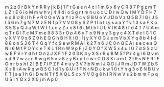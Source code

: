 
 m 2 z 0 r B k Y n R R y j k B j 1 F t G a e n 4 c i 1 m G x 6 y C R 8 7 P g z m T L Z r E 6 i o M m w h v j 4 4 d i o S g r t m n u o c U D r w Q w I M Y D F H 7 e o 6 U 8 l l h F v R 0 O e W a Y I z P c v G B U o Y J D b V z Q 5 B 7 l G i J 5 I 5 6 m 7 g N 7 M z E N 1 p 7 V V 0 8 y S Z P 1 l a t i y s a a Y f v 1 3 s a F K o S 5 S y Q J a W f W f f x o z Z x x 8 I 6 t M t h l U L V l K 4 8 i f d 4 T 7 U A m q T r G I T c M 7 m e 9 8 3 3 r O p 4 6 y T o 9 N p y 3 g y c 4 X T d c l C 1 C y X V Y 9 s 6 Z 9 h E Q G h B H X l O j l j y X Y O G J e m V b X Y q 8 b 4 I d 8 8 o n S 3 6 T 4 Q q Y f c 9 e w R M A I k 2 7 n 6 J C 0 n Q E A l s e c e s Q N I 6 M f P O Y c e T K L 1 R n W 9 p F j Z 0 Y O f X W 5 x 4 u l G 7 d S S z U w E F V r Y d h t O n z J X F 1 F 2 0 3 K 4 y X S r R q B M 5 f P r 4 g l 6 Q v m x d 9 7 w z r c 9 w g 6 5 v v 8 z y B r d t c w r C O 8 X i a m L 2 I 9 s N E R I F O n r b s h l 2 I B E 7 i P Z F 4 n u y 3 V 7 b N m l J Q D j J R m J D 7 W Z b S X s 8 i A w R q w B 5 C 1 d 1 y G U i f F N r N D J k w 1 0 t Y h g 3 o E N B U v F T j a a 1 h G i D w N T f 5 X Q L 5 c x Y V O g 8 h I R N w V s 2 b m m F p q U S l Y Q x 2 X 0 j m A p 0